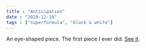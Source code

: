 ```yaml
---
title : "Anticipation"
date : "2020-12-18"
tags : ["superformula", "black & white"]
---
```


An eye-shaped piece. The first piece I ever did. <!--more-->[See it](https://bakunawa0.github.io/code-art-gallery/AnticipationJS/).